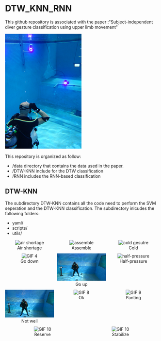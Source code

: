 # DTW_KNN_RNN

This  github repository is associated with the paper :"Subject-independent diver gesture classification using upper limb movement"
<p align="left">
  <img src="./figures/setup_mini.jpg?raw=false" alt="setup image", title="data acquisition setup", style="width:50%;"/>
</p>
This repository is organized as follow: 

+ /data directory that contains the data used in the paper. 
+ /DTW-KNN include for the DTW classification
+ /RNN includes the RNN-based classification

## DTW-KNN
The subdirectory DTW-KNN contains all the code need to perform the SVM seperation and the DTW-KNN classification. 
The subdirectory inlcudes the  following folders: 
- yaml/ 
- scripts/
- utils/
<div style="display: flex; flex-wrap: wrap; gap: 10px;">
    <!-- First Row: 3 GIFs -->
    <figure style="flex: 1 1 30%; margin:0; box-sizing: border-box; text-align: center;">
        <img src="./figures/airshortage.gif" alt="air shortage" style="width: 100%; height: auto;">
        <figcaption>Air shortage</figcaption>
    </figure>
    <figure style="flex: 1 1 30%;  margin:0; box-sizing: border-box; text-align: center;">
        <img src="./figures/assemble.gif" alt="assemble" style="width: 100%; height: auto;">
        <figcaption>Assemble</figcaption>
    </figure>
    <figure style="flex: 1 1 30%;  margin:0; box-sizing: border-box; text-align: center;">
        <img src="./figures/cold.gif" alt="cold gesutre" style="width: 100%; height: auto;">
        <figcaption>Cold</figcaption>
    </figure>
    <!-- Second Row: 3 GIFs -->
    <figure style="flex: 1 1 30%;  margin:0; box-sizing: border-box; text-align: center;">
        <img src="./figures/godown.gif" alt="GIF 4" style="width: 100%; height: auto;">
        <figcaption>Go down</figcaption>
    </figure>
    <figure style="flex: 1 1 30%;  margin:0; box-sizing: border-box; text-align: center;">
        <img src="./figures/goup.gif" alt="GIF 5" style="width: 100%; height: auto;">
        <figcaption>Go up</figcaption>
    </figure>
    <figure style="flex: 1 1 30%;  margin:0; box-sizing: border-box; text-align: center;">
        <img src="./figures/half-pressure.gif" alt="half-pressure" style="width: 100%; height: auto;">
        <figcaption>Half-pressure</figcaption>
    </figure>
    <!-- Third Row: 3 GIFs -->
    <figure style="flex: 1 1 30%;  margin:0; box-sizing: border-box; text-align: center;">
        <img src="./figures/notwell.gif" alt="not well" style="width: 100%; height: auto;">
        <figcaption>Not well</figcaption>
    </figure>
    <figure style="flex: 1 1 30%;  margin:0; box-sizing: border-box; text-align: center;">
        <img src="./figures/ok.gif" alt="GIF 8" style="width: 100%; height: auto;">
        <figcaption>Ok</figcaption>
    </figure>
    <figure style="flex: 1 1 30%;  margin:0; box-sizing: border-box; text-align: center;">
        <img src="./figures/panting.gif" alt="GIF 9" style="width: 100%; height: auto;">
        <figcaption>Panting</figcaption>
    </figure>
    <!-- Fourth Row: 2 GIFs -->
    <figure style="flex: 1 1 30%;  margin:0; box-sizing: border-box; text-align: center;">
        <img src="./figures/reserve.gif" alt="GIF 10" style="width: 100%; height: auto;">
        <figcaption>Reserve</figcaption>
    </figure>
    <figure style="flex: 1 1 30%;  margin:0; box-sizing: border-box; text-align: center;">
        <img src="./figures/stabilize.gif" alt="GIF 10" style="width: 100%; height: auto;">
        <figcaption>Stabilize</figcaption>
    </figure>
</div>
